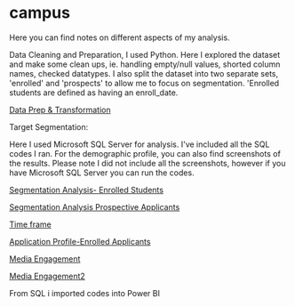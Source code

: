 # campus

Here you can find notes on different aspects of my analysis. 

Data Cleaning and Preparation, I used Python.  Here I explored the dataset and make some clean ups, ie. handling empty/null values, shorted column names, checked datatypes. I also split the dataset into two separate sets, 'enrolled' and 'prospects' to allow me to focus on segmentation. 'Enrolled students are defined as having an enroll_date. 

[Data Prep & Transformation](/Python/campus-salesforcecrm.ipynb)


Target Segmentation: 

Here I used Microsoft SQL Server for analysis. I've included all the SQL codes I ran. For the demographic profile, you can also find screenshots of the results. Please note I did not include all the screenshots, however if you have Microsoft SQL Server you can run the codes. 

[Segmentation Analysis- Enrolled Students](/SQL/enroll_demo_profile.sql)

[Segmentation Analysis Prospective Applicants](SQL/prospect_demo.sql)

[Time frame](/SQL/enrolled_analysis.sql)
 

[Application Profile-Enrolled Applicants](SQL/enroll_application_profile.sql)

[Media Engagement](/SQL/enroll_media_engage.sql)

[Media Engagement2](/SQL/media_engage.sql)

From SQL i imported codes into Power BI
